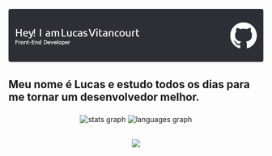 ![Header](./banner.png)

<h2 align="left">Meu nome é Lucas e estudo todos os dias para me tornar um desenvolvedor melhor.</h2>

###

<div align="center">
  <img src="https://github-readme-stats.vercel.app/api?username=lucasvitancourt&hide_title=false&hide_rank=false&show_icons=true&include_all_commits=true&count_private=true&disable_animations=false&theme=discord_old_blurple&locale=en&hide_border=false" height="150" alt="stats graph"  />
  <img src="https://github-readme-stats.vercel.app/api/top-langs?username=lucasvitancourt&locale=en&hide_title=false&layout=compact&card_width=320&langs_count=6&theme=discord_old_blurple&hide_border=false" height="150" alt="languages graph"  />
</div>
<br>


<p align="center">
  <a href="https://skillicons.dev">
    <img src="https://skillicons.dev/icons?i=arduino,cs,cpp,html,js,css,mysql,php,py,react,vscode,java" />
  </a>
</p>

###

<div align="left">
</div>

###

<br clear="both">

###
